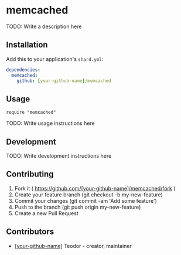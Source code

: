 # memcached

TODO: Write a description here

## Installation


Add this to your application's `shard.yml`:

```yaml
dependencies:
  memcached:
    github: [your-github-name]/memcached
```


## Usage


```crystal
require "memcached"
```


TODO: Write usage instructions here

## Development

TODO: Write development instructions here

## Contributing

1. Fork it ( https://github.com/[your-github-name]/memcached/fork )
2. Create your feature branch (git checkout -b my-new-feature)
3. Commit your changes (git commit -am 'Add some feature')
4. Push to the branch (git push origin my-new-feature)
5. Create a new Pull Request

## Contributors

- [[your-github-name]](https://github.com/[your-github-name]) Teodor - creator, maintainer
